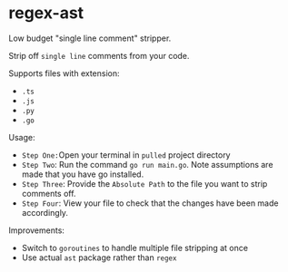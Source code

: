 # regex-ast
Low budget "single line comment" stripper. 

Strip off `single line` comments from your code.

Supports files with extension:
 - `.ts`
 - `.js`
 - `.py`
 - `.go`
 
 Usage: 
  - `Step One:`Open your terminal in `pulled` project directory
  - `Step Two`: Run the command `go run main.go`. Note assumptions are made that you have go installed.
  - `Step Three`: Provide the `Absolute Path` to the file you want to strip comments off.
  - `Step Four`: View your file to check that the changes have been made accordingly.

Improvements:
- Switch to `goroutines` to handle multiple file stripping at once
- Use actual `ast` package rather than `regex`
